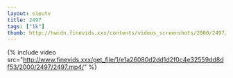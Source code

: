 ```yaml
--- 
layout: sieutv
title: 2497
tags: ["1k"]
thumb: http://hwcdn.finevids.xxx/contents/videos_screenshots/2000/2497/preview.mp4.jpg
---
```

{% include video src="http://www.finevids.xxx/get_file/1/e1a26080d2dd1d2f0c4e32559dd8df53/2000/2497/2497.mp4/" %} 
